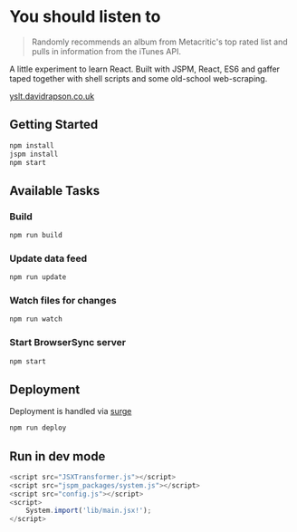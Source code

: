 # You should listen to

> Randomly recommends an album from Metacritic's top rated list and pulls in information from the iTunes API.

A little experiment to learn React. Built with JSPM, React, ES6 and gaffer taped together with shell scripts and some old-school web-scraping.

[yslt.davidrapson.co.uk](http://yslt.davidrapson.co.uk/)

## Getting Started

``` sh
npm install 
jspm install
npm start
```

## Available Tasks

### Build
``` sh
npm run build
```

### Update data feed
``` sh
npm run update
```

### Watch files for changes
``` sh
npm run watch
```

### Start BrowserSync server
``` sh
npm start
```

## Deployment

Deployment is handled via [surge](https://surge.sh/)

``` sh
npm run deploy
```

## Run in dev mode

``` js
<script src="JSXTransformer.js"></script>
<script src="jspm_packages/system.js"></script>
<script src="config.js"></script>
<script>
    System.import('lib/main.jsx!');
</script>
```
